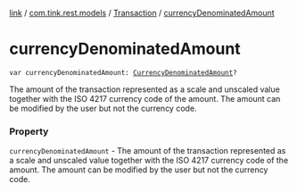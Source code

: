 [link](../../index.md) / [com.tink.rest.models](../index.md) / [Transaction](index.md) / [currencyDenominatedAmount](./currency-denominated-amount.md)

# currencyDenominatedAmount

`var currencyDenominatedAmount: `[`CurrencyDenominatedAmount`](../-currency-denominated-amount/index.md)`?`

The amount of the transaction represented as a scale and unscaled value together with the ISO 4217 currency code of the amount. The amount can be modified by the user but not the currency code.

### Property

`currencyDenominatedAmount` - The amount of the transaction represented as a scale and unscaled value together with the ISO 4217 currency code of the amount. The amount can be modified by the user but not the currency code.